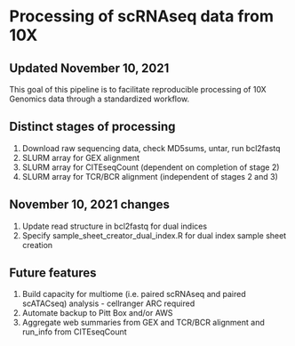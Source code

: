 # Processing of scRNAseq data from 10X
## Updated November 10, 2021

This goal of this pipeline is to facilitate reproducible processing of 10X Genomics data through a standardized workflow.

## Distinct stages of processing

1. Download raw sequencing data, check MD5sums, untar, run bcl2fastq
2. SLURM array for GEX alignment
3. SLURM array for CITEseqCount (dependent on completion of stage 2)
4. SLURM array for TCR/BCR alignment (independent of stages 2 and 3)

## November 10, 2021 changes

1. Update read structure in bcl2fastq for dual indices
2. Specify sample_sheet_creator_dual_index.R for dual index sample sheet creation

## Future features

1. Build capacity for multiome (i.e. paired scRNAseq and paired scATACseq) analysis - cellranger ARC required
2. Automate backup to Pitt Box and/or AWS
3. Aggregate web summaries from GEX and TCR/BCR alignment and run_info from CITEseqCount
